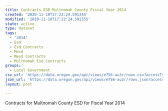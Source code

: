 ```yaml
---
title: Contracts ESD Multnomah County Fiscal Year 2014
created: '2020-11-10T17:22:24.591344'
modified: '2020-11-10T17:22:24.591355'
state: active
type: dataset
tags:
  - '2014'
  - Esd
  - Esd Contracts
  - Mesd
  - Mesd Contracts
  - Multnomah Esd Contracts
groups:
  - Local Government
csv_url: 'https://data.oregon.gov/api/views/e756-au3r/rows.csv?accessType=DOWNLOAD'
json_url: 'https://data.oregon.gov/api/views/e756-au3r/rows.json?accessType=DOWNLOAD'
layout: post

---
```

Contracts for Multnomah County ESD for Fiscal Year 2014
